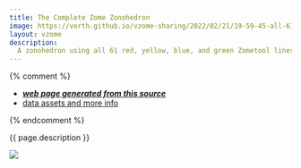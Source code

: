 ```yaml
---
title: The Complete Zome Zonohedron
image: https://vorth.github.io/vzome-sharing/2022/02/21/19-59-45-all-61-zonohedron-smallest/all-61-zonohedron-smallest.png
layout: vzome
description:
  A zonohedron using all 61 red, yellow, blue, and green Zometool lines.
---
```


{% comment %}
 - [***web page generated from this source***][post]
 - [data assets and more info][github]

[post]: <https://vorth.github.io/vzome-sharing/2022/02/21/19-59-45-all-61-zonohedron-smallest.html>
[github]: <https://github.com/vorth/vzome-sharing/tree/main/2022/02/21/19-59-45-all-61-zonohedron-smallest/>
{% endcomment %}

{{ page.description }}

<vzome-viewer style="width: 100%; height: 65vh;"
       src="https://vorth.github.io/vzome-sharing/2022/02/21/19-59-45-all-61-zonohedron-smallest/all-61-zonohedron-smallest.vZome" >
  <img src="https://vorth.github.io/vzome-sharing/2022/02/21/19-59-45-all-61-zonohedron-smallest/all-61-zonohedron-smallest.png" />
</vzome-viewer>
